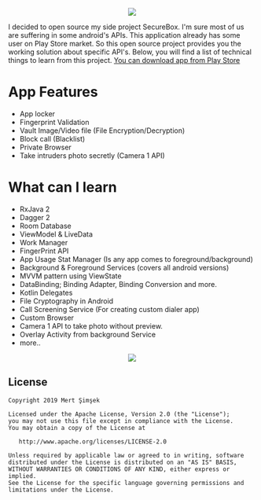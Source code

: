 
<p align="center">
  <img src="https://raw.githubusercontent.com/iammert/AppLocker/master/art/cover.png">
</p>

I decided to open source my side project SecureBox. I'm sure most of us are suffering in some android's APIs. This application already has some user on Play Store market. So this open source project provides you the working solution about specific API's. Below, you will find a list of technical things to learn from this project.
[You can download app from Play Store](https://play.google.com/store/apps/details?id=com.momentolabs.app.security.applocker&hl=en)

# App Features
* App locker
* Fingerprint Validation
* Vault Image/Video file (File Encryption/Decryption)
* Block call (Blacklist)
* Private Browser
* Take intruders photo secretly (Camera 1 API)

# What can I learn
* RxJava 2
* Dagger 2
* Room Database
* ViewModel & LiveData
* Work Manager
* FingerPrint API
* App Usage Stat Manager (Is any app comes to foreground/background)
* Background & Foreground Services (covers all android versions)
* MVVM pattern using ViewState
* DataBinding; Binding Adapter, Binding Conversion and more.
* Kotlin Delegates
* File Cryptography in Android
* Call Screening Service (For creating custom dialer app)
* Custom Browser
* Camera 1 API to take photo without preview.
* Overlay Activity from background Service
* more..

<p align="center">
  <img src="https://raw.githubusercontent.com/iammert/AppLocker/master/art/fullcover.png">
</p>


License
--------


    Copyright 2019 Mert Şimşek

    Licensed under the Apache License, Version 2.0 (the "License");
    you may not use this file except in compliance with the License.
    You may obtain a copy of the License at

       http://www.apache.org/licenses/LICENSE-2.0

    Unless required by applicable law or agreed to in writing, software
    distributed under the License is distributed on an "AS IS" BASIS,
    WITHOUT WARRANTIES OR CONDITIONS OF ANY KIND, either express or implied.
    See the License for the specific language governing permissions and
    limitations under the License.


